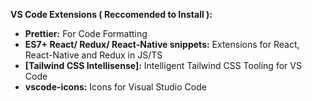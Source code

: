 **VS Code Extensions ( Reccomended to Install ):**

* **Prettier:** For Code Formatting
* **ES7+ React/ Redux/ React-Native snippets:** Extensions for React, React-Native and Redux in JS/TS
* **[Tailwind CSS Intellisense]:**
Intelligent Tailwind CSS Tooling for VS Code
* **vscode-icons:** Icons for Visual Studio Code

